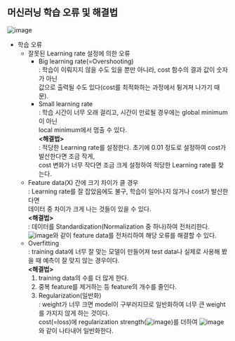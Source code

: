 ## 머신러닝 학습 오류 및 해결법
![image](https://user-images.githubusercontent.com/55045082/91534995-6f765100-e94d-11ea-942b-2bbc23fb77de.png)
* 학습 오류
  * 잘못된 Learning rate 설정에 의한 오류
    * Big learning rate(=Overshooting)  
    : 학습이 이뤄지지 않을 수도 있을 뿐만 아니라, cost 함수의 결과 값이 숫자가 아닌  
    값으로 출력될 수도 있다(cost를 최적화하는 과정에서 튕겨져 나가기 때문).
    * Small learning rate  
    : 학습 시간이 너무 오래 걸리고, 시간이 만료될 경우에는 global minimum이 아닌  
    local minimum에서 멈출 수 있다.  
  **<해결법>**  
  : 적당한 Learning rate를 설정한다. 초기에 0.01 정도로 설정하여 cost가 발산한다면 조금 작게,  
  cost 변화가 너무 작다면 조금 크게 설정하여 적당한 Learning rate를 찾는다.
  * Feature data(X) 간에 크기 차이가 클 경우  
  : Learning rate를 잘 잡았음에도 불구, 학습이 일어나지 않거나 cost가 발산한다면  
  데이터 중 차이가 크게 나는 것들이 있을 수 있다.  
    **<해결법>**  
    : 데이터를 Standardization(Normalization 중 하나)하여 전처리한다.  
![image](https://user-images.githubusercontent.com/55045082/91535659-7356a300-e94e-11ea-938c-321dbe4a897e.png)와 같이 feature data를 전처리하여 해당 오류를 해결할 수 있다.
  * Overfitting  
  : training data에 너무 잘 맞는 모델이 만들어져 test data나 실제로 사용해 봤을 때 예측이 잘 맞지 않는 경우이다.  
    **<해결법>**
    1. training data의 수를 더 많게 한다.  
    2. 중복 feature를 제거하는 등 feature의 개수를 줄인다.  
    3. Regularization(일반화)  
    : weight가 너무 크면 model이 구부러지므로 일반화하여 너무 큰 weight를 가지지 않게 하는 것이다.  
    cost(=loss)에 regularization strength(![image](https://user-images.githubusercontent.com/55045082/91535732-95e8bc00-e94e-11ea-95a5-5acaab9efaff.png))를 더하여 ![image](https://user-images.githubusercontent.com/55045082/91535749-9bde9d00-e94e-11ea-9f5e-acd9f67e3699.png)와 같이 나타내어 일반화한다.
